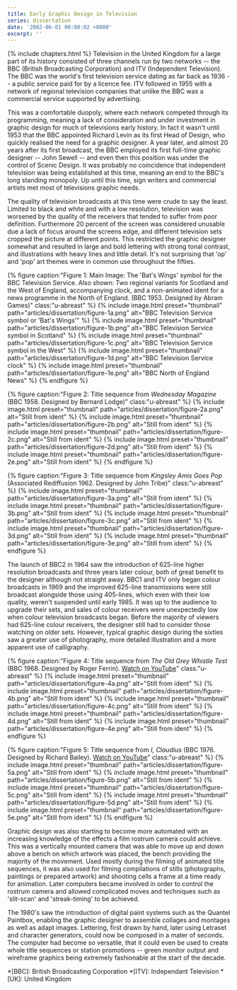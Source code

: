 ```yaml
---
title: Early Graphic Design in Television
series: dissertation
date: '2002-06-01 00:00:02 +0000'
excerpt: ''
---
```

{% include chapters.html %} Television in the United Kingdom for a large part of its history consisted of three channels run by two networks -- the BBC (British Broadcasting Corporation) and ITV (Independent Television). The BBC was the world's first television service dating as far back as 1936 -- a public service paid for by a licence fee. ITV followed in 1955 with a network of regional television companies that unlike the BBC was a commercial service supported by advertising.

This was a comfortable duopoly, where each network competed through its programming, meaning a lack of consideration and under investment in graphic design for much of televisions early history. In fact it wasn't until 1953 that the BBC appointed Richard Levin as its first Head of Design, who quickly realised the need for a graphic designer. A year later, and almost 20 years after its first broadcast, the BBC employed its first full-time graphic designer -- John Sewell -- and even then this position was under the control of Scenic Design. It was probably no coincidence that independent television was being established at this time, meaning an end to the BBC's long standing monopoly. Up until this time, sign writers and commercial artists met most of televisions graphic needs.

The quality of television broadcasts at this time were crude to say the least. Limited to black and white and with a low resolution, television was worsened by the quality of the receivers that tended to suffer from poor definition. Furthermore 20 percent of the screen was considered unusable due a lack of focus around the screens edge, and different television sets cropped the picture at different points. This restricted the graphic designer somewhat and resulted in large and bold lettering with strong tonal contrast, and illustrations with heavy lines and little detail. It's not surprising that 'op' and 'pop' art themes were in common use throughout the fifties.

{% figure caption:"Figure 1: Main Image: The 'Bat's Wings' symbol for the BBC Television Service. Also shown: Two regional variants for Scotland and the West of England, accompanying clock, and a non-animated ident for a news programme in the North of England. (BBC 1953. Designed by Abram Games)" class:"u-abreast" %}
{% include image.html preset="thumbnail" path="articles/dissertation/figure-1a.png" alt="BBC Television Service symbol or 'Bat's Wings'" %}
{% include image.html preset="thumbnail" path="articles/dissertation/figure-1b.png" alt="BBC Television Service symbol in Scotland" %}
{% include image.html preset="thumbnail" path="articles/dissertation/figure-1c.png" alt="BBC Television Service symbol in the West" %}
{% include image.html preset="thumbnail" path="articles/dissertation/figure-1d.png" alt="BBC Television Service clock" %}
{% include image.html preset="thumbnail" path="articles/dissertation/figure-1e.png" alt="BBC North of England News" %}
{% endfigure %}

{% figure caption:"Figure 2: Title sequence from <cite>Wednesday Magazine</cite> (BBC 1958. Designed by Bernard Lodge)" class:"u-abreast" %}
{% include image.html preset="thumbnail" path="articles/dissertation/figure-2a.png" alt="Still from ident" %}
{% include image.html preset="thumbnail" path="articles/dissertation/figure-2b.png" alt="Still from ident" %}
{% include image.html preset="thumbnail" path="articles/dissertation/figure-2c.png" alt="Still from ident" %}
{% include image.html preset="thumbnail" path="articles/dissertation/figure-2d.png" alt="Still from ident" %}
{% include image.html preset="thumbnail" path="articles/dissertation/figure-2e.png" alt="Still from ident" %}
{% endfigure %}

{% figure caption:"Figure 3: Title sequence from <cite>Kingsley Amis Goes Pop</cite> (Associated Rediffusion 1962. Designed by John Tribe)" class:"u-abreast" %}
{% include image.html preset="thumbnail" path="articles/dissertation/figure-3a.png" alt="Still from ident" %}
{% include image.html preset="thumbnail" path="articles/dissertation/figure-3b.png" alt="Still from ident" %}
{% include image.html preset="thumbnail" path="articles/dissertation/figure-3c.png" alt="Still from ident" %}
{% include image.html preset="thumbnail" path="articles/dissertation/figure-3d.png" alt="Still from ident" %}
{% include image.html preset="thumbnail" path="articles/dissertation/figure-3e.png" alt="Still from ident" %}
{% endfigure %}

The launch of BBC2 in 1964 saw the introduction of 625-line higher resolution broadcasts and three years later colour, both of great benefit to the designer although not straight away. BBC1 and ITV only began colour broadcasts in 1969 and the improved 625-line transmissions were still broadcast alongside those using 405-lines, which even with their low quality, weren't suspended until early 1985. It was up to the audience to upgrade their sets, and sales of colour receivers were unexpectedly low when colour television broadcasts began. Before the majority of viewers had 625-line colour receivers, the designer still had to consider those watching on older sets. However, typical graphic design during the sixties saw a greater use of photography, more detailed illustration and a more apparent use of calligraphy.

{% figure caption:"Figure 4: Title sequence from <cite>The Old Grey Whistle Test</cite> (BBC 1968. Designed by Roger Ferrin). [Watch on YouTube](https://www.youtube.com/watch?v=KNNAfzKwRn4)" class:"u-abreast" %}
{% include image.html preset="thumbnail" path="articles/dissertation/figure-4a.png" alt="Still from ident" %}
{% include image.html preset="thumbnail" path="articles/dissertation/figure-4b.png" alt="Still from ident" %}
{% include image.html preset="thumbnail" path="articles/dissertation/figure-4c.png" alt="Still from ident" %}
{% include image.html preset="thumbnail" path="articles/dissertation/figure-4d.png" alt="Still from ident" %}
{% include image.html preset="thumbnail" path="articles/dissertation/figure-4e.png" alt="Still from ident" %}
{% endfigure %}

{% figure caption:"Figure 5: Title sequence from <cite>I, Claudius</cite> (BBC 1976. Designed by Richard Bailey). [Watch on YouTube](https://www.youtube.com/watch?v=pKwaCTfa1EE)" class:"u-abreast" %}
{% include image.html preset="thumbnail" path="articles/dissertation/figure-5a.png" alt="Still from ident" %}
{% include image.html preset="thumbnail" path="articles/dissertation/figure-5b.png" alt="Still from ident" %}
{% include image.html preset="thumbnail" path="articles/dissertation/figure-5c.png" alt="Still from ident" %}
{% include image.html preset="thumbnail" path="articles/dissertation/figure-5d.png" alt="Still from ident" %}
{% include image.html preset="thumbnail" path="articles/dissertation/figure-5e.png" alt="Still from ident" %}
{% endfigure %}

Graphic design was also starting to become more automated with an increasing knowledge of the effects a film rostrum camera could achieve. This was a vertically mounted camera that was able to move up and down above a bench on which artwork was placed, the bench providing the majority of the movement. Used mostly during the filming of animated title sequences, it was also used for filming compilations of stills (photographs, paintings or prepared artwork) and shooting cells a frame at a time ready for animation. Later computers became involved in order to control the rostrum camera and allowed complicated moves and techniques such as 'slit-scan' and 'streak-timing' to be achieved.

The 1980's saw the introduction of digital paint systems such as the Quantel Paintbox, enabling the graphic designer to assemble collages and montages as well as adapt images. Lettering, first drawn by hand, later using Letraset and character generators, could now be composed in a mater of seconds. The computer had become so versatile, that it could even be used to create whole title sequences or station promotions -- green monitor output and wireframe graphics being extremely fashionable at the start of the decade.

*[BBC]: British Broadcasting Corporation
*[ITV]: Independant Television
*[UK]: United Kingdom
